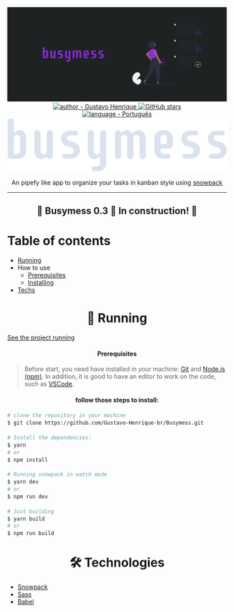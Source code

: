 <div align="center">
    <img src=".github/banner.png" alt="header Busymess app"/>
</div>

<div align="center">
    <a href="https://github.com/Gustavo-Henrique-br" >
        <img src="https://img.shields.io/badge/author-Gustavo%20Henrique-blue?style=for-the-badge" alt="author - Gustavo Henrique" />
    </a>
    <a href="https://github.com/Gustavo-Henrique-br/Busymess/stargazers"><img alt="GitHub stars" src="https://img.shields.io/github/stars/Gustavo-Henrique-br/Busymess?style=for-the-badge"></a>
</div>

<div align="center">
    <a href="https://github.com/Gustavo-Henrique-br/Busymess/blob/master/LEIAME.md" title="language - Português">
        <img height="30" src="https://img.shields.io/static/v1?label=&message=PT-BR&color=blue&style=for-the-badge" alt="language - Português"/>
    </a>
</div>

<div align="center">
    <img alt="Busymess" src="./src/img/busymess.svg"/>
    <p>An pipefy like app to organize your tasks in kanban style using <a href="https://snowpack.dev">snowpack</a></p>
</div>

<hr>

<div align="center">
    <h2>🚧 Busymess 0.3 🚀 In construction! 🚧</h2>
</div>

Table of contents
=================
<!--ts-->
   * [Running](#rodando)
   * How to use
      * [Prerequisites](#pre-requisitos)
      * [Installing](#install)
   * [Techs](#techs)
<!--te-->

<div id="rodando" align="center">
    <h1>🎲 Running</h1>
</div>

[See the project running](https://gustavo-henrique-br.github.io/Busymess/)

<div id="pre-requisitos" align="center">
    <h4>Prerequisites</h4>
</div>

> Before start, you need have installed in your machine:
[Git](https://git-scm.com) and [Node.js (npm)](https://nodejs.org/en/).
> In addition, it is good to have an editor to work on the code, such as [VSCode](https://code.visualstudio.com/).

<div id="install" align="center">
    <h4>
        follow those steps to install:
    </h4>
</div>

```bash
# clone the repository in your machine
$ git clone https://github.com/Gustavo-Henrique-br/Busymess.git

# Install the dependencies:
$ yarn
# or
$ npm install

# Running snowpack in watch mode
$ yarn dev
# or
$ npm run dev

# Just building
$ yarn build
# or
$ npm run build
```

<div id="techs" align="center">
    <h1>🛠 Technologies</h1>
</div>

- [Snowpack](https://snowpack.dev)
- [Sass](https://sass-lang.com)
- [Babel](https://babeljs.io)